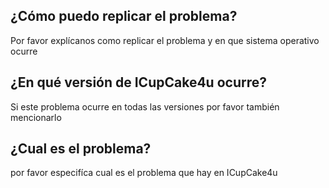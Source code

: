 ## ¿Cómo puedo replicar el problema?

Por favor explícanos como replicar el problema y en que sistema operativo ocurre

## ¿En qué versión de ICupCake4u ocurre?

Si este problema ocurre en todas las versiones por favor también mencionarlo

## ¿Cual es el problema?

por favor especifíca cual es el problema que hay en ICupCake4u
